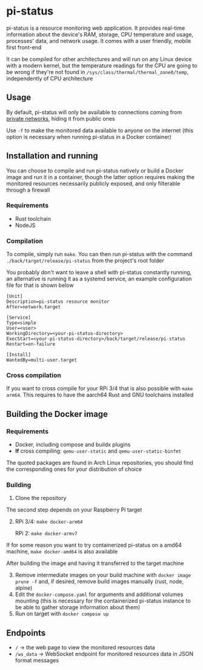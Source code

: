 # pi-status

pi-status is a resource monitoring web application. It provides real-time information about the device's RAM, storage, CPU temperature and usage, processes' data, and network usage. It comes with a user friendly, mobile first front-end

It can be compiled for other architectures and will run on any Linux device with a modern kernel, but the temperature readings for the CPU are going to be wrong if they're not found in `/sys/class/thermal/thermal_zone0/temp`, independently of CPU architecture

## Usage

By default, pi-status will only be available to connections coming from [private networks](https://en.wikipedia.org/wiki/Private_network), hiding it from public ones

Use `-f` to make the monitored data available to anyone on the internet (this option is necessary when running pi-status in a Docker container)

## Installation and running

You can choose to compile and run pi-status natively or build a Docker image and run it in a container, though the latter option requires making the monitored resources necessarily publicly exposed, and only filterable through a firewall

### Requirements

-   Rust toolchain
-   NodeJS

### Compilation

To compile, simply run `make`. You can then run pi-status with the command `./back/target/release/pi-status` from the project's root folder

You probably don't want to leave a shell with pi-status constantly running, an alternative is running it as a systemd service, an example configuration file for that is shown below

```
[Unit]
Description=pi-status resource monitor
After=network.target

[Service]
Type=simple
User=<user>
WorkingDirectory=<your-pi-status-directory>
ExecStart=<your-pi-status-directory>/back/target/release/pi-status
Restart=on-failure

[Install]
WantedBy=multi-user.target
```

### Cross compilation

If you want to cross compile for your RPi 3/4 that is also possible with `make arm64`. This requires to have the aarch64 Rust and GNU toolchains installed

## Building the Docker image

### Requirements

-   Docker, including compose and buildx plugins
-   **If** cross compiling: `qemu-user-static` and `qemu-user-static-binfmt`

The quoted packages are found in Arch Linux repositories, you should find the corresponding ones for your distribution of choice

### Building

1. Clone the repository

The second step depends on your Raspberry Pi target

2. RPi 3/4: `make docker-arm64`

    RPi 2: `make docker-armv7`

If for some reason you want to try containerized pi-status on a amd64 machine, `make docker-amd64` is also available

After building the image and having it transferred to the target machine

3.  Remove intermediate images on your build machine with `docker image prune -f` and, if desired, remove build images manually (rust, node, alpine)
4.  Edit the `docker-compose.yaml` for arguments and additional volumes mounting (this is necessary for the containerized pi-status instance to be able to gather storage information about them)
5.  Run on target with `docker compose up`

## Endpoints

-   `/` -> the web page to view the monitored resources data
-   `/ws_data` -> WebSocket endpoint for monitored resources data in JSON format messages

